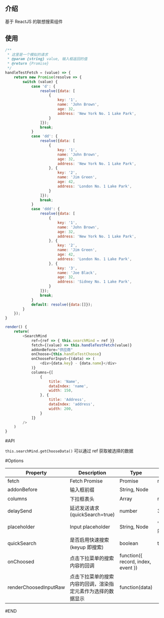 
## 介绍

基于 ReactJS 的联想搜索组件

## 使用

```js
/**
 * 这里是一个模拟的请求
 * @param {string} value, 输入框返回的值
 * @return {Promise}
 */
handleTestFetch = (value) => {
    return new Promise(resolve => {
        switch (value) {
            case 'd': {
                resolve({data: [
                    {
                        key: '1',
                        name: 'John Brown',
                        age: 32,
                        address: 'New York No. 1 Lake Park',
                    }
                ]});
                break;
            }
            case 'dd': {
                resolve({data: [
                    {
                        key: '1',
                        name: 'John Brown',
                        age: 32,
                        address: 'New York No. 1 Lake Park',
                    }, {
                        key: '2',
                        name: 'Jim Green',
                        age: 42,
                        address: 'London No. 1 Lake Park',
                    }
                ]});
                break;
            }
            case 'ddd': {
                resolve({data: [
                    {
                        key: '1',
                        name: 'John Brown',
                        age: 32,
                        address: 'New York No. 1 Lake Park',
                    }, {
                        key: '2',
                        name: 'Jim Green',
                        age: 42,
                        address: 'London No. 1 Lake Park',
                    }, {
                        key: '3',
                        name: 'Joe Black',
                        age: 32,
                        address: 'Sidney No. 1 Lake Park',
                    }
                ]});
                break;
            }
            default: resolve({data:[]});
        }
    });
}

render() {
    return(
        <SearchMind
            ref={ref => { this.searchMind = ref }}
            fetch={(value) => this.handleTestFetch(value)}
            addonBefore="供应商"
            onChoose={this.handleTestChoose}
            onChooseForInput={(data) => (
                <div>{data.key} - {data.name}</div>
            )}
            columns={[
                {
                    title: 'Name',
                    dataIndex: 'name',
                    width: 150,
                }, {
                    title: 'Address',
                    dataIndex: 'address',
                    width: 200,
                }
            ]}
        />
    )
}
```

#API

`this.searchMind.getChooseData()` 可以通过 ref 获取被选择的数据


#Options

| Property             | Description           | Type       |  Default  |
|---------------- |----------------|----------|----------|
| fetch | Fetch Promise | Promise | null  |
| addonBefore | 输入框前缀 | String, Node |  |
| columns | 下拉框表头 | Array | null |
| delaySend | 延迟发送请求(quickSearch=true) | number | 320(ms) |
| placeholder | Input placeholder | String, Node | '请输入内容' |
| quickSearch | 是否启用快速搜索(keyup 即搜索) | boolean | true |
| onChoosed | 点击下拉菜单的搜索内容的回调 | function({ record, index, event }) |  |
| renderChoosedInputRaw | 点击下拉菜单的搜索内容的回调，渲染指定元素作为选择的数据显示 | function(data) |  |



#END